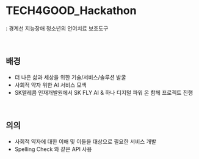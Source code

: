 # TECH4GOOD_Hackathon
: 경계선 지능장애 청소년의 언어치료 보조도구

<br>

## 배경
- 더 나은 삶과 세상을 위한 기술/서비스/솔루션 발굴
- 사회적 약자 위한 AI 서비스 모색
- SK텔레콤 인재개발원에서 SK FLY AI & 하나 디지털 파워 온 함께 프로젝트 진행
<br>

## 의의
- 사회적 약자에 대한 이해 및 이들을 대상으로 필요한 서비스 개발
- Spelling Check 와 같은 API 사용
